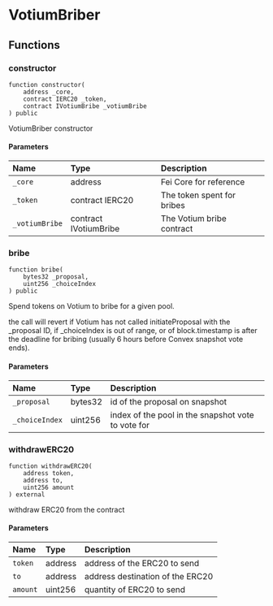 # VotiumBriber

## Functions

### constructor

```solidity
function constructor(
    address _core,
    contract IERC20 _token,
    contract IVotiumBribe _votiumBribe
) public
```

VotiumBriber constructor

#### Parameters

| Name | Type | Description |
| :--- | :--- | :---------- |
| `_core` | address | Fei Core for reference |
| `_token` | contract IERC20 | The token spent for bribes |
| `_votiumBribe` | contract IVotiumBribe | The Votium bribe contract |

### bribe

```solidity
function bribe(
    bytes32 _proposal,
    uint256 _choiceIndex
) public
```

Spend tokens on Votium to bribe for a given pool.

the call will revert if Votium has not called initiateProposal with
the _proposal ID, if _choiceIndex is out of range, or of block.timestamp
is after the deadline for bribing (usually 6 hours before Convex snapshot
vote ends).

#### Parameters

| Name | Type | Description |
| :--- | :--- | :---------- |
| `_proposal` | bytes32 | id of the proposal on snapshot |
| `_choiceIndex` | uint256 | index of the pool in the snapshot vote to vote for |

### withdrawERC20

```solidity
function withdrawERC20(
    address token,
    address to,
    uint256 amount
) external
```

withdraw ERC20 from the contract

#### Parameters

| Name | Type | Description |
| :--- | :--- | :---------- |
| `token` | address | address of the ERC20 to send |
| `to` | address | address destination of the ERC20 |
| `amount` | uint256 | quantity of ERC20 to send |

